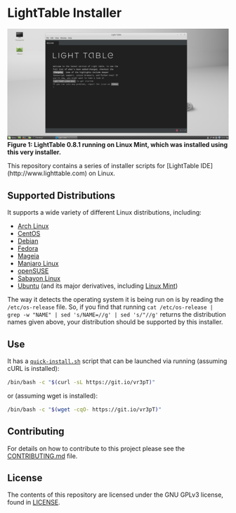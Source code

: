 # LightTable Installer
<p><img src="/images/VirtualBox_Linux_Mint_17.3-LightTable.png" alt="LightTable 0.8.1 running on Linux Mint"><caption><b>Figure 1: LightTable 0.8.1 running on Linux Mint, which was installed using this very installer.</b></caption></p>
This repository contains a series of installer scripts for [LightTable IDE](http://www.lighttable.com) on Linux.

## Supported Distributions
It supports a wide variety of different Linux distributions, including:

* [Arch Linux](https://www.archlinux.org)
* [CentOS](https://www.centos.org/)
* [Debian](https://www.debian.org/)
* [Fedora](https://getfedora.org/)
* [Mageia](http://www.mageia.org/en/)
* [Manjaro Linux](https://manjaro.github.io/)
* [openSUSE](https://www.opensuse.org/)
* [Sabayon Linux](http://www.sabayon.org/)
* [Ubuntu](http://www.ubuntu.com/) (and its major derivatives, including [Linux Mint](https://linuxmint.com/))

The way it detects the operating system it is being run on is by reading the `/etc/os-release` file. So, if you find that running `cat /etc/os-release | grep -w "NAME" | sed 's/NAME=//g' | sed 's/"//g'` returns the distribution names given above, your distribution should be supported by this installer.

## Use
It has a [`quick-install.sh`](/quick-install.sh) script that can be launched via running (assuming cURL is installed):

```bash
/bin/bash -c "$(curl -sL https://git.io/vr3pT)"
```

or (assuming wget is installed):

```bash
/bin/bash -c "$(wget -cqO- https://git.io/vr3pT)"
```

## Contributing
For details on how to contribute to this project please see the [CONTRIBUTING.md](/CONTRIBUTING.md) file.

## License
The contents of this repository are licensed under the GNU GPLv3 license, found in [LICENSE](/LICENSE).
